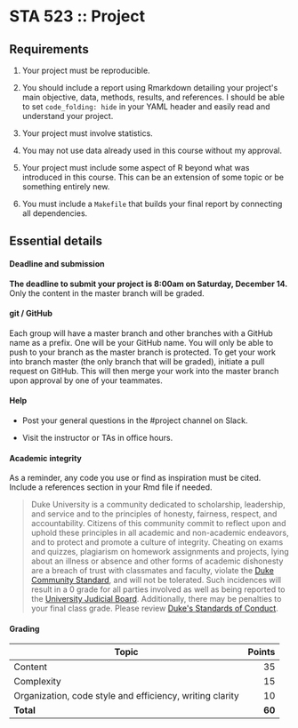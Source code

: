 # STA 523 :: Project

## Requirements

1. Your project must be reproducible.

2. You should include a report using Rmarkdown detailing your project's main 
   objective, data, methods, results, and references. I should be able to set 
   `code_folding: hide` in your YAML header and easily read and 
   understand your project.

3. Your project must involve statistics.

4. You may not use data already used in this course without my approval.

5. Your project must include some aspect of R beyond what was introduced in
   this course. This can be an extension of some topic or be 
   something entirely new.

6. You must include a `Makefile` that builds your final report by
   connecting all dependencies.

## Essential details

#### Deadline and submission

**The deadline to submit your project is 8:00am on Saturday, December 14.** 
Only the content in the master branch will be graded.

#### git / GitHub

Each group will have a master branch and other branches with a GitHub name as a prefix.
One will be your GitHub name. You will only be able to push to your branch as 
the master branch is protected. To get your work into branch master 
(the only branch that will be graded), initiate a pull request on GitHub. 
This will then merge your work into the master branch upon approval by one of 
your teammates.

#### Help

- Post your general questions in the #project channel on Slack. 

- Visit the instructor or TAs in office hours.

#### Academic integrity

As a reminder, any code you use or find as 
inspiration must be cited. Include a references section in your Rmd file if
needed.

>Duke University is a community dedicated to scholarship, leadership, and 
service and to the principles of honesty, fairness, respect, and accountability.
Citizens of this community commit to reflect upon and uphold these principles 
in all academic and non-academic endeavors, and to protect and promote a culture
of integrity. Cheating on exams and quizzes, plagiarism on homework assignments 
and projects, lying about an illness or absence and other forms of academic 
dishonesty are a breach of trust with classmates and faculty, violate the [Duke 
Community Standard](https://gradschool.duke.edu/academics/academic-policies-and-forms/standards-conduct/duke-community-standard),
and will not be tolerated. Such incidences will result in a 
0 grade for all parties involved as well as being reported to the [University 
Judicial Board](https://gradschool.duke.edu/academics/academic-policies-and-forms/standards-conduct/judicial-code-and-procedures). 
Additionally, there may be penalties to your final class grade. 
Please review [Duke's Standards of Conduct](https://gradschool.duke.edu/academics/academic-policies-and-forms/standards-conduct).

#### Grading

**Topic**|**Points**
---------|----------:|
Content  |  35
Complexity |  15
Organization, code style and efficiency, writing clarity | 10
**Total**|**60**
